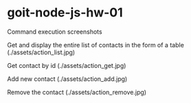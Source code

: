 # goit-node-js-hw-01

Command execution screenshots

Get and display the entire list of contacts in the form of a table
(./assets/action_list.jpg)

Get contact by id
(./assets/action_get.jpg)

Add new contact
(./assets/action_add.jpg)

Remove the contact
(./assets/action_remove.jpg)
